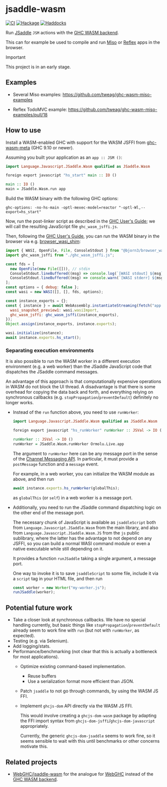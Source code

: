 # jsaddle-wasm
[![CI](https://github.com/amesgen/jsaddle-wasm/workflows/CI/badge.svg)](https://github.com/amesgen/jsaddle-wasm/actions)
[![Hackage](https://img.shields.io/hackage/v/jsaddle-wasm)](https://hackage.haskell.org/package/jsaddle-wasm)
[![Haddocks](https://img.shields.io/badge/documentation-Haddocks-purple)](https://hackage.haskell.org/package/jsaddle-wasm/docs/Language-Javascript-JSaddle-Wasm.html)

Run [JSaddle][] `JSM` actions with the [GHC WASM backend][].

This can for example be used to compile and run [Miso][] or [Reflex][] apps in the browser.

> [!IMPORTANT]
> This project is in an early stage.

## Examples

 - Several Miso examples: https://github.com/tweag/ghc-wasm-miso-examples

 - Reflex TodoMVC example: https://github.com/tweag/ghc-wasm-miso-examples/pull/18

## How to use

Install a WASM-enabled GHC with support for the WASM JSFFI from [ghc-wasm-meta][] (GHC 9.10 or newer).

Assuming you built your application as an `app :: JSM ()`:

```haskell
import Language.Javascript.JSaddle.Wasm qualified as JSaddle.Wasm

foreign export javascript "hs_start" main :: IO ()

main :: IO ()
main = JSaddle.Wasm.run app
```

Build the WASM binary with the following GHC options:
```cabal
ghc-options: -no-hs-main -optl-mexec-model=reactor "-optl-Wl,--export=hs_start"
```

Now, run the post-linker script as described in the [GHC User's Guide][ghc-users-guide-js-api]; we will call the resulting JavaScript file `ghc_wasm_jsffi.js`.

Then, following the [GHC User's Guide][ghc-users-guide-js-api], you can run the WASM binary in the browser via e.g. [browser_wasi_shim][]:
```javascript
import { WASI, OpenFile, File, ConsoleStdout } from "@bjorn3/browser_wasi_shim";
import ghc_wasm_jsffi from "./ghc_wasm_jsffi.js";

const fds = [
  new OpenFile(new File([])), // stdin
  ConsoleStdout.lineBuffered((msg) => console.log(`[WASI stdout] ${msg}`)),
  ConsoleStdout.lineBuffered((msg) => console.warn(`[WASI stderr] ${msg}`)),
];
const options = { debug: false };
const wasi = new WASI([], [], fds, options);

const instance_exports = {};
const { instance } = await WebAssembly.instantiateStreaming(fetch("app.wasm"), {
  wasi_snapshot_preview1: wasi.wasiImport,
  ghc_wasm_jsffi: ghc_wasm_jsffi(instance_exports),
});
Object.assign(instance_exports, instance.exports);

wasi.initialize(instance);
await instance.exports.hs_start();
```

### Separating execution environments

It is also possible to run the WASM worker in a different execution environment (e.g. a web worker) than the JSaddle JavaScript code that dispatches the JSaddle command messages.

An advantage of this approach is that computationally expensive operations in WASM do not block the UI thread. A disadvantage is that there is some overhead for copying the data back and forth, and everything relying on synchronous callbacks (e.g. `stopPropagation`/`preventDefault`) definitely no longer works.

 - Instead of the `run` function above, you need to use `runWorker`:

   ```haskell
   import Language.Javascript.JSaddle.Wasm qualified as JSaddle.Wasm

   foreign export javascript "hs_runWorker" runWorker :: JSVal -> IO ()

   runWorker :: JSVal -> IO ()
   runWorker = JSaddle.Wasm.runWorker Ormolu.Live.app
   ```

   The argument to `runWorker` here can be any message port in the sense of the [Channel Messaging API][]. In particular, it must provide a `postMessage` function and a `message` event.

   For example, in a web worker, you can initialize the WASM module as above, and then run
   ```javascript
   await instance.exports.hs_runWorker(globalThis);
   ```
   as `globalThis` (or `self`) in a web worker is a message port.

 - Additionally, you need to run the JSaddle command dispatching logic on the other end of the message port.

   The necessary chunk of JavaScript is available as `jsaddleScript` both from `Language.Javascript.JSaddle.Wasm` from the main library, and also from `Language.Javascript.JSaddle.Wasm.JS` from the `js` public sublibrary, where the latter has the advantage to not depend on any JSFFI, so you can build a normal WASI command module or even a native executable while still depending on it.

   It provides a function `runJSaddle` taking a single argument, a message port.

   One way to invoke it is to save `jsaddleScript` to some file, include it via a `script` tag in your HTML file, and then run
   ```javascript
   const worker = new Worker("my-worker.js");
   runJSaddle(worker);
   ```

## Potential future work

 - Take a closer look at synchronous callbacks. We have no special handling currently, but basic things like `stopPropagation`/`preventDefault` already seem to work fine with `run` (but not with `runWorker`, as expected).
 - Testing (e.g. via Selenium).
 - Add logging/stats.
 - Performance/benchmarking (not clear that this is actually a bottleneck for most applications).
    - Optimize existing command-based implementation.
       - Reuse buffers
       - Use a serialization format more efficient than JSON.
    - Patch `jsaddle` to not go through commands, by using the WASM JS FFI.
    - Implement `ghcjs-dom` API directly via the WASM JS FFI.

      This would involve creating a `ghcjs-dom-wasm` package by adapting the FFI import syntax from `ghcjs-dom-jsffi`/`ghcjs-dom-javascript` appropriately.

      Currently, the generic `ghcjs-dom-jsaddle` seems to work fine, so it seems sensible to wait with this until benchmarks or other concerns motivate this.

## Related projects

 - [WebGHC/jsaddle-wasm](https://github.com/WebGHC/jsaddle-wasm) for the analogue for [WebGHC][] instead of the [GHC WASM backend][].

[JSaddle]: https://github.com/ghcjs/jsaddle
[GHC WASM backend]: https://www.tweag.io/blog/2022-11-22-wasm-backend-merged-in-ghc
[Miso]: https://github.com/dmjio/miso
[Reflex]: https://github.com/reflex-frp/reflex
[ghc-wasm-meta]: https://gitlab.haskell.org/ghc/ghc-wasm-meta
[browser_wasi_shim]: https://github.com/bjorn3/browser_wasi_shim
[ghc-users-guide-js-api]: https://ghc.gitlab.haskell.org/ghc/doc/users_guide/wasm.html#the-javascript-api
[WebGHC]: https://webghc.github.io
[Channel Messaging API]: https://developer.mozilla.org/en-US/docs/Web/API/Channel_Messaging_API
